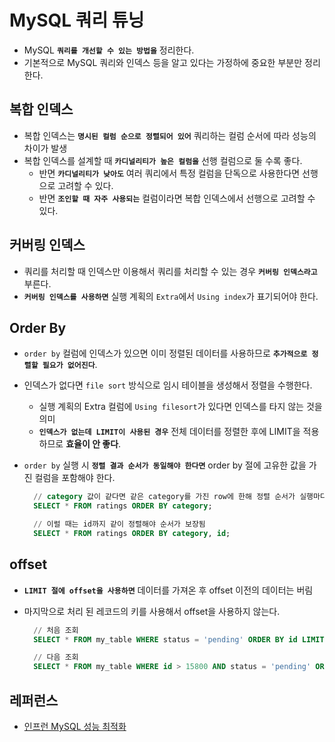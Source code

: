 # MySQL 쿼리 튜닝

- MySQL **`쿼리를 개선할 수 있는 방법을`** 정리한다.
- 기본적으로 MySQL 쿼리와 인덱스 등을 알고 있다는 가정하에 중요한 부분만 정리한다.

## 복합 인덱스

- 복합 인덱스는 **`명시된 컬럼 순으로 정렬되어 있어`** 쿼리하는 컬럼 순서에 따라 성능의 차이가 발생
- 복합 인덱스를 설계할 때 **`카디널리티가 높은 컬럼을`** 선행 컬럼으로 둘 수록 좋다.
  - 반면 **`카디널리티가 낮아도`** 여러 쿼리에서 특정 컬럼을 단독으로 사용한다면 선행으로 고려할 수 있다.
  - 반면 **`조인할 때 자주 사용되는`** 컬럼이라면 복합 인덱스에서 선행으로 고려할 수 있다.

## 커버링 인덱스

- 쿼리를 처리할 때 인덱스만 이용해서 쿼리를 처리할 수 있는 경우 **`커버링 인덱스라고`** 부른다.
- **`커버링 인덱스를 사용하면`** 실행 계획의 `Extra`에서 `Using index`가 표기되어야 한다.

## Order By

- `order by` 컬럼에 인덱스가 있으면 이미 정렬된 데이터를 사용하므로 **`추가적으로 정렬할 필요가 없어진다`**.
- 인덱스가 없다면 `file sort` 방식으로 임시 테이블을 생성해서 정렬을 수행한다.
  - 실행 계획의 Extra 컬럼에 `Using filesort`가 있다면 인덱스를 타지 않는 것을 의미
  - **`인덱스가 없는데 LIMIT이 사용된 경우`** 전체 데이터를 정렬한 후에 LIMIT을 적용하므로 **효율이 안 좋다**.
- `order by` 실행 시 **`정렬 결과 순서가 동일해야 한다면`** order by 절에 고유한 값을 가진 컬럼을 포함해야 한다.

  ```sql
    // category 값이 같다면 같은 category를 가진 row에 한해 정렬 순서가 실행마다 달라질 수 있음
    SELECT * FROM ratings ORDER BY category;

    // 이럴 때는 id까지 같이 정렬해야 순서가 보장됨
    SELECT * FROM ratings ORDER BY category, id;
  ```

## offset

- **`LIMIT 절에 offset을 사용하면`** 데이터를 가져온 후 offset 이전의 데이터는 버림
- 마지막으로 처리 된 레코드의 키를 사용해서 offset을 사용하지 않는다.

  ```sql
    // 처음 조회
    SELECT * FROM my_table WHERE status = 'pending' ORDER BY id LIMIT 10000;

    // 다음 조회
    SELECT * FROM my_table WHERE id > 15800 AND status = 'pending' ORDER BY id LIMIT 10000;
  ```

## 레퍼런스

- [인프런 MySQL 성능 최적화](https://www.inflearn.com/course/mysql-%EC%84%B1%EB%8A%A5-%EC%B5%9C%EC%A0%81%ED%99%94)
